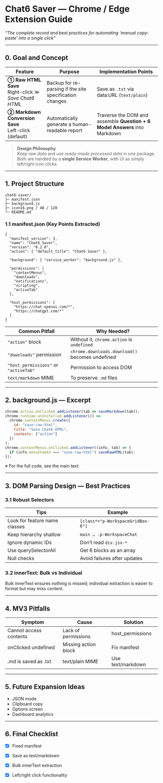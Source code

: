 # Chat6 Saver ― Chrome / Edge Extension Guide  
*“The complete record and best practices for automating ‘manual copy-paste’ into a single click”*

---

## 0. Goal and Concept

| Feature | Purpose | Implementation Points |
|---------|---------|----------------------|
| **① Raw HTML Save**<br>Right-click ≫ *Save Chat6 HTML* | Backup for re-parsing if the site specification changes | Save as `.txt` via data:URL (`text/plain`) |
| **② Markdown Conversion Save**<br>Left-click (default) | Automatically generate a human-readable report | Traverse the DOM and assemble **Question + 6 Model Answers** into Markdown |

> **Design Philosophy**  
> *Keep raw data* and *use ready-made processed data* in one package.  
> Both are handled by a **single Service Worker**, with UI as simply left/right icon clicks.

---

## 1. Project Structure

```
chat6-saver/
├─ manifest.json
├─ background.js
├─ icon16.png / 48 / 128
└─ README.md
```

### 1.1 manifest.json (Key Points Extracted)

```jsonc
{
  "manifest_version": 3,
  "name": "Chat6 Saver",
  "version": "0.2.0",
  "action": { "default_title": "Chat6 Saver" },

  "background": { "service_worker": "background.js" },

  "permissions": [
    "contextMenus",
    "downloads",
    "notifications",
    "scripting",
    "activeTab"
  ],

  "host_permissions": [
    "https://chat.openai.com/*",
    "https://chatgpt.com/*"
  ]
}
```

| Common Pitfall | Why Needed? |
|----------------|-------------|
| `"action"` block | Without it, `chrome.action` is `undefined` |
| `"downloads"` permission | `chrome.downloads.download()` becomes undefined |
| `"host_permissions"` or `"activeTab"` | Permission to access DOM |
| `text/markdown` MIME | To preserve `.md` files |

---

## 2. background.js ― Excerpt

```js
chrome.action.onClicked.addListener(tab => saveMarkdown(tab));
chrome.runtime.onInstalled.addListener(() =>
  chrome.contextMenus.create({
    id: "save-raw-html",
    title: "Save Chat6 HTML",
    contexts: ["action"]
  })
);
chrome.contextMenus.onClicked.addListener((info, tab) => {
  if (info.menuItemId === "save-raw-html") saveRawHTML(tab);
});
```

※ For the full code, see the main text.

---

## 3. DOM Parsing Design ― Best Practices

### 3.1 Robust Selectors

| Tips | Example |
|------|---------|
| Look for feature name classes | `[class*="p-WorkspaceGridBox-6"]` |
| Keep hierarchy shallow | `main … .p-WorkspaceChat` |
| Ignore dynamic IDs | Don’t read `div.jsx-*` |
| Use querySelectorAll | Get 6 blocks as an array |
| Null checks | Avoid failures after updates |

### 3.2 innerText: Bulk vs Individual

Bulk innerText ensures nothing is missed; individual extraction is easier to format but may miss content.

---

## 4. MV3 Pitfalls

| Symptom | Cause | Solution |
|---------|-------|----------|
| Cannot access contents | Lack of permissions | host_permissions |
| onClicked undefined | Missing action block | Fix manifest |
| .md is saved as .txt | text/plain MIME | Use text/markdown |

---

## 5. Future Expansion Ideas
* JSON mode
* Clipboard copy
* Options screen
* Dashboard analytics

---

## 6. Final Checklist
- [x] Fixed manifest
- [x] Save as text/markdown
- [x] Bulk innerText extraction
- [x] Left/right click functionality

